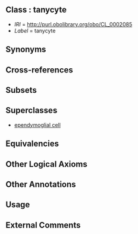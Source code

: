 
## Class : tanycyte

 * *IRI* = http://purl.obolibrary.org/obo/CL_0002085
 * *Label* = tanycyte

## Synonyms


## Cross-references


## Subsets


## Superclasses

 * [ependymoglial cell](../../CL/83/CL_0000683.md)

## Equivalencies


## Other Logical Axioms


## Other Annotations


## Usage


## External Comments

